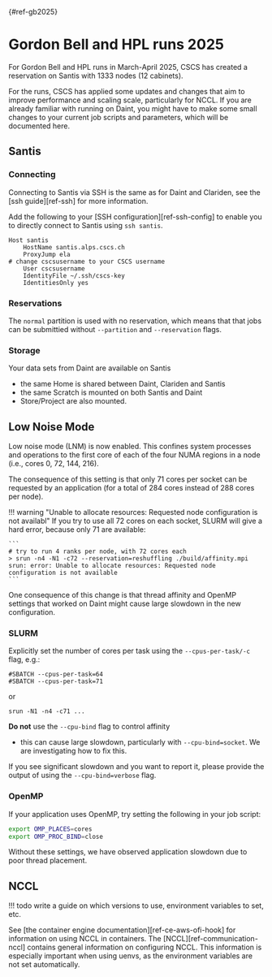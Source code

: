 [](){#ref-gb2025}
# Gordon Bell and HPL runs 2025

For Gordon Bell and HPL runs in March-April 2025, CSCS has created a reservation on Santis with 1333 nodes (12 cabinets).

For the runs, CSCS has applied some updates and changes that aim to improve performance and scaling scale, particularly for NCCL.
If you are already familiar with running on Daint, you might have to make some small changes to your current job scripts and parameters, which will be documented here.

## Santis

### Connecting

Connecting to Santis via SSH is the same as for Daint and Clariden, see the [ssh guide][ref-ssh] for more information.

Add the following to your [SSH configuration][ref-ssh-config] to enable you to directly connect to Santis using `ssh santis`.
```
Host santis
    HostName santis.alps.cscs.ch
    ProxyJump ela
# change cscsusername to your CSCS username
    User cscsusername
    IdentityFile ~/.ssh/cscs-key
    IdentitiesOnly yes
```

### Reservations

The `normal` partition is used with no reservation, which means that that jobs can be submittied without `--partition` and `--reservation` flags.

### Storage

Your data sets from Daint are available on Santis

* the same Home is shared between Daint, Clariden and Santis
* the same Scratch is mounted on both Santis and Daint
* Store/Project are also mounted.

## Low Noise Mode

Low noise mode (LNM) is now enabled.
This confines system processes and operations to the first core of each of the four NUMA regions in a node (i.e., cores 0, 72, 144, 216).

The consequence of this setting is that only 71 cores per socket can be requested by an application (for a total of 284 cores instead of 288 cores per node).

!!! warning "Unable to allocate resources: Requested node configuration is not availabl"
    If you try to use all 72 cores on each socket, SLURM will give a hard error, because only 71 are available:

    ```
    # try to run 4 ranks per node, with 72 cores each
    > srun -n4 -N1 -c72 --reservation=reshuffling ./build/affinity.mpi
    srun: error: Unable to allocate resources: Requested node configuration is not available
    ```

One consequence of this change is that thread affinity and OpenMP settings that worked on Daint might cause large slowdown in the new configuration.

### SLURM

Explicitly set the number of cores per task using the `--cpus-per-task/-c` flag, e.g.:
```
#SBATCH --cpus-per-task=64
#SBATCH --cpus-per-task=71
```
or
```
srun -N1 -n4 -c71 ...
```

**Do not** use the `--cpu-bind` flag to control affinity

* this can cause large slowdown, particularly with `--cpu-bind=socket`. We are investigating how to fix this.

If you see significant slowdown and you want to report it, please provide the output of using the `--cpu-bind=verbose` flag.

### OpenMP

If your application uses OpenMP, try setting the following in your job script:

```bash
export OMP_PLACES=cores
export OMP_PROC_BIND=close
```

Without these settings, we have observed application slowdown due to poor thread placement.

## NCCL

!!! todo
    write a guide on which versions to use, environment variables to set, etc.

See [the container engine documentation][ref-ce-aws-ofi-hook] for information on using NCCL in containers.
The [NCCL][ref-communication-nccl] contains general information on configuring NCCL.
This information is especially important when using uenvs, as the environment variables are not set automatically.
